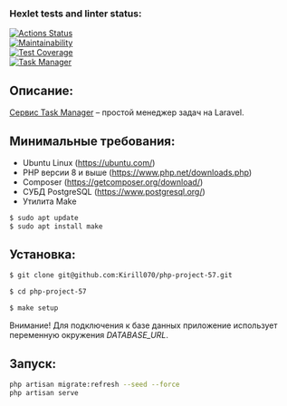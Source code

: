 ### Hexlet tests and linter status:
[![Actions Status](https://github.com/Kirill070/php-project-57/actions/workflows/hexlet-check.yml/badge.svg)](https://github.com/Kirill070/php-project-57/actions)<br>
[![Maintainability](https://api.codeclimate.com/v1/badges/7c50d6378e0352b4497d/maintainability)](https://codeclimate.com/github/Kirill070/php-project-57/maintainability)<br>
[![Test Coverage](https://api.codeclimate.com/v1/badges/7c50d6378e0352b4497d/test_coverage)](https://codeclimate.com/github/Kirill070/php-project-57/test_coverage)<br>
[![Task Manager](https://github.com/Kirill070/php-project-57/actions/workflows/my-check.yml/badge.svg)](https://github.com/Kirill070/php-project-57/actions/workflows/my-check.yml)<br>

## Описание:

[Сервис Task Manager](https://task-manager-cwoy.onrender.com) – простой менеджер задач на Laravel.

## Минимальные требования:

* Ubuntu Linux (https://ubuntu.com/)
* PHP версии 8 и выше (https://www.php.net/downloads.php)
* Composer (https://getcomposer.org/download/)
* СУБД PostgreSQL (https://www.postgresql.org/)
* Утилита Make
```sh
$ sudo apt update
$ sudo apt install make
```

## Установка:

```sh
$ git clone git@github.com:Kirill070/php-project-57.git

$ cd php-project-57

$ make setup
```
Внимание! Для подключения к базе данных приложение использует переменную окружения _DATABASE_URL_.

## Запуск:

```sh
php artisan migrate:refresh --seed --force
php artisan serve
```